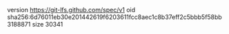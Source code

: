 version https://git-lfs.github.com/spec/v1
oid sha256:6d76011eb30e201442619f6203611fcc8aec1c8b37eff2c5bbb5f58bb3188871
size 30341
